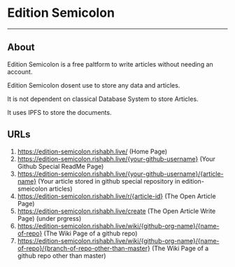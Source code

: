 # Edition Semicolon

<hr>

## About

Edition Semicolon is a free paltform to write articles without needing an account.

Edition Semicolon dosent use to store any data and articles. 

It is not dependent on classical Database System to store Articles.

It uses IPFS to store the documents.


## URLs

1) <a href="https://edition-semicolon.rishabh.live/" target="_blank">https://edition-semicolon.rishabh.live/ (Home Page)</a>
2) <a href="https://edition-semicolon.rishabh.live/rishabh-live" target="_blank">https://edition-semicolon.rishabh.live/{your-github-username} (Your Github Special ReadMe Page)</a>
3) <a href="https://edition-semicolon.rishabh.live/rishabh-live/sample-article" target="_blank">https://edition-semicolon.rishabh.live/{your-github-username}/{article-name} (Your article stored in github special repository in edition-smeicolon articles)</a>
4) <a href="https://edition-semicolon.rishabh.live/r/QmHash" target="_blank">https://edition-semicolon.rishabh.live/r/{article-id} (The Open Article Page)</a>
5) <a href="https://edition-semicolon.rishabh.live/create" target="_blank">https://edition-semicolon.rishabh.live/create (The Open Article Write Page) (under prgress)</a>
6) <a href="https://edition-semicolon.rishabh.live/wiki/rishabh-live/edition-semicolon" target="_blank">https://edition-semicolon.rishabh.live/wiki/{github-org-name}/{name-of-repo} (The Wiki Page of a github repo)</a>
7) <a href="https://edition-semicolon.rishabh.live/wiki/rishabh-live/edition-semicolon/master" target="_blank">https://edition-semicolon.rishabh.live/wiki/{github-org-name}/{name-of-repo}/{branch-of-repo-other-than-master} (The Wiki Page of a github repo other than master)</a>